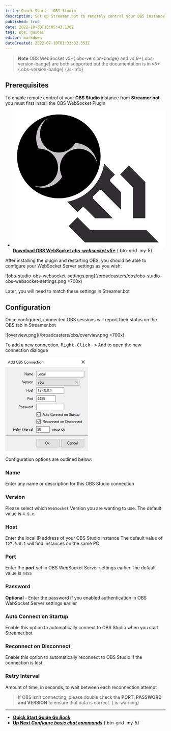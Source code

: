 ```yaml
---
title: Quick Start - OBS Studio
description: Set up Streamer.bot to remotely control your OBS instance
published: true
date: 2022-10-30T15:05:43.138Z
tags: obs, guides
editor: markdown
dateCreated: 2022-07-10T01:33:32.353Z
---
```


> **Note**
> OBS WebSocket *v5+*{.obs-version-badge} and *v4.9+*{.obs-version-badge} are both supported but the documentation is in *v5+*{.obs-version-badge}
{.is-info}

## Prerequisites
To enable remote control of your **OBS Studio** instance from **Streamer.bot** you must first install the OBS WebSocket Plugin

- [<img src="/logos/obs-websocket.png"/>**Download OBS WebSocket *<i class="mdi mdi-github"></i> obs-websocket v5+***](https://github.com/obsproject/obs-websocket/releases/tag/5.0.1)
{.btn-grid .my-5}

After installing the plugin and restarting OBS, you should be able to configure your WebSocket Server settings as you wish:

![obs-studio-obs-websocket-settings.png](/broadcasters/obs/obs-studio-obs-websocket-settings.png =700x)

Later, you will need to match these settings in Streamer.bot


## Configuration

Once configured, connected OBS sessions will report their status on the OBS tab in Streamer.bot

![overview.png](/broadcasters/obs/overview.png =700x)

To add a new connection, <kbd>Right-Click</kbd> <kbd>-></kbd> <kbd>Add</kbd> to open the new connection dialogue

![obs-connection.png](/broadcasters/obs/obs-connection.png)

Configuration options are outlined below:

### Name
Enter any name or description for this OBS Studio connection

### Version
Please select which `WebSocket` Version you are wanting to use. 
The default value is `4.9.x`.
### Host
Enter the local IP address of your OBS Studio instance
The default value of `127.0.0.1` will find instances on the same PC

### Port
Enter the **port** set in OBS WebSocket Server settings earlier
The default value is `4455`

### Password
**Optional** - Enter the password if you enabled authentication in OBS WebSocket Server settings earlier

### Auto Connect on Startup
Enable this option to automatically connect to OBS Studio when you start Streamer.bot

### Reconnect on Disconnect
Enable this option to automatically reconnect to OBS Studio if the connection is lost

### Retry Interval
Amount of time, in seconds, to wait between each reconnection attempt

> If OBS isn't connecting, please double check the **PORT, PASSWORD and VERSION** to ensure that data is correct. {.is-warning}
---

- [<i class="mdi mdi-chevron-left"></i> **Quick Start Guide *Go Back***](/Quick-Start)
- [<i class="mdi mdi-chat"></i> **Up Next *Configure basic chat commands***](/Quick-Start/Commands)
{.btn-grid .my-5}